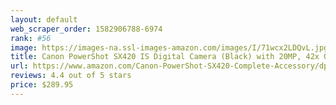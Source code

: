 ```yaml
---
layout: default 
﻿web_scraper_order: 1582906788-6974
rank: #56
image: https://images-na.ssl-images-amazon.com/images/I/71wcx2LDQvL.jpg
title: Canon PowerShot SX420 IS Digital Camera (Black) with 20MP, 42x Optical Zoom, 720p HD Video &…
url: https://www.amazon.com/Canon-PowerShot-SX420-Complete-Accessory/dp/B01D0PKF0Q/ref=zg_mw_photo_56?_encoding=UTF8&psc=1&refRID=QT7YX3MAVBS9YT2R1GA7
reviews: 4.4 out of 5 stars
price: $289.95 
---
```


